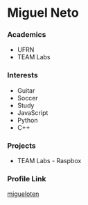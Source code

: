 # Miguel Neto

### Academics

- UFRN
- TEAM Labs

### Interests

- Guitar
- Soccer
- Study
- JavaScript
- Python
- C++

### Projects

- TEAM Labs - Raspbox


### Profile Link

[migueloten](https://github.com/migueloten)
